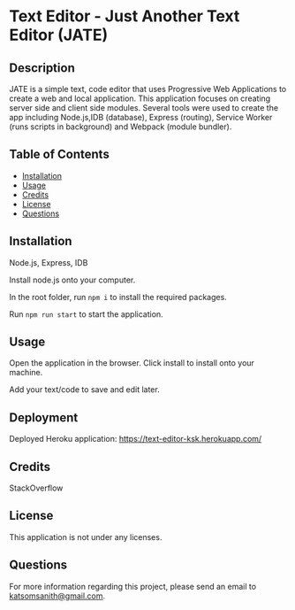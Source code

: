 # Text Editor - Just Another Text Editor (JATE)

  ## Description

  JATE is a simple text, code editor that uses Progressive Web Applications to create a web and local application. This application focuses on creating server side and client side modules. Several tools were used to create the app including Node.js,IDB (database), Express (routing), Service Worker (runs scripts in background) and Webpack (module bundler).

  ## Table of Contents
  
  - [Installation](#installation)
  - [Usage](#usage)
  - [Credits](#credits)
  - [License](#license)
  - [Questions](#questions)

  ## Installation

  Node.js, Express, IDB
  
  Install node.js onto your computer.
  
  In the root folder, run `npm i` to install the required packages.
  
   Run `npm run start` to start the application.
  
  ## Usage
  
  Open the application in the browser. Click install to install onto your machine. 
  
  Add your text/code to save and edit later.
  
  
  ## Deployment
  
  Deployed Heroku application: https://text-editor-ksk.herokuapp.com/

  ## Credits

  StackOverflow

  ## License

  This application is not under any licenses.

  ## Questions

  For more information regarding this project, please send an email to katsomsanith@gmail.com.

